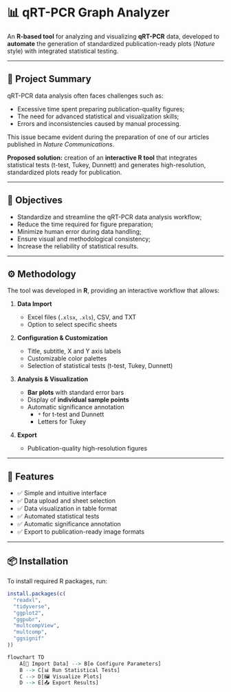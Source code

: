 # 📊 qRT-PCR Graph Analyzer

An **R-based tool** for analyzing and visualizing **qRT-PCR** data, developed to **automate** the generation of standardized publication-ready plots (*Nature* style) with integrated statistical testing.  

---

## 🔎 Project Summary

qRT-PCR data analysis often faces challenges such as:  
- Excessive time spent preparing publication-quality figures;  
- The need for advanced statistical and visualization skills;  
- Errors and inconsistencies caused by manual processing.  

This issue became evident during the preparation of one of our articles published in *Nature Communications*.  

**Proposed solution:** creation of an **interactive R tool** that integrates statistical tests (t-test, Tukey, Dunnett) and generates high-resolution, standardized plots ready for publication.  

---

## 🎯 Objectives

- Standardize and streamline the qRT-PCR data analysis workflow;  
- Reduce the time required for figure preparation;  
- Minimize human error during data handling;  
- Ensure visual and methodological consistency;  
- Increase the reliability of statistical results.  

---

## ⚙️ Methodology

The tool was developed in **R**, providing an interactive workflow that allows:  

1. **Data Import**  
   - Excel files (`.xlsx`, `.xls`), CSV, and TXT  
   - Option to select specific sheets  

2. **Configuration & Customization**  
   - Title, subtitle, X and Y axis labels  
   - Customizable color palettes  
   - Selection of statistical tests (t-test, Tukey, Dunnett)  

3. **Analysis & Visualization**  
   - **Bar plots** with standard error bars  
   - Display of **individual sample points**  
   - Automatic significance annotation  
     - `*` for t-test and Dunnett  
     - Letters for Tukey  

4. **Export**  
   - Publication-quality high-resolution figures  

---

## 🧪 Features

- ✅ Simple and intuitive interface  
- ✅ Data upload and sheet selection  
- ✅ Data visualization in table format  
- ✅ Automated statistical tests  
- ✅ Automatic significance annotation  
- ✅ Export to publication-ready image formats  

---

## 📦 Installation

To install required R packages, run:

```r
install.packages(c(
  "readxl",
  "tidyverse",
  "ggplot2",
  "ggpubr",
  "multcompView",
  "multcomp",
  "ggsignif"
))

flowchart TD
    A[📂 Import Data] --> B[⚙️ Configure Parameters]
    B --> C[📊 Run Statistical Tests]
    C --> D[🖼️ Visualize Plots]
    D --> E[📤 Export Results]

